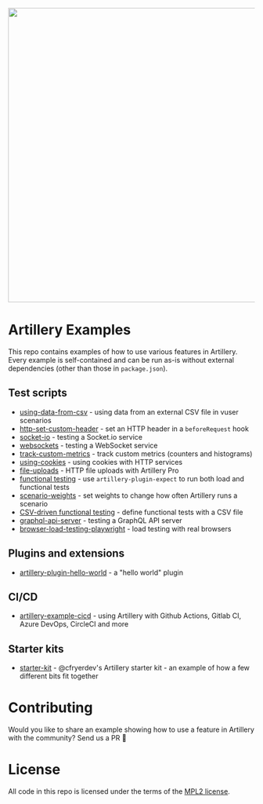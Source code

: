 <p align="center">
<img src="https://user-images.githubusercontent.com/1490/119319975-f8b77b80-bc72-11eb-8633-ed338f88f67a.png" alt="" width="600" />
</p>

# Artillery Examples

This repo contains examples of how to use various features in Artillery. Every example is self-contained and can be run as-is without external dependencies (other than those in `package.json`).

## Test scripts

- [using-data-from-csv](./using-data-from-csv) - using data from an external CSV file in vuser scenarios
- [http-set-custom-header](./http-set-custom-header) - set an HTTP header in a `beforeRequest` hook
- [socket-io](./socket-io) - testing a Socket.io service
- [websockets](./websockets) - testing a WebSocket service
- [track-custom-metrics](./track-custom-metrics) - track custom metrics (counters and histograms)
- [using-cookies](./using-cookies) - using cookies with HTTP services
- [file-uploads](./file-uploads) - HTTP file uploads with Artillery Pro
- [functional testing](./functional-testing-with-expect-plugin) - use `artillery-plugin-expect` to run both load and functional tests
- [scenario-weights](./scenario-weights) - set weights to change how often Artillery runs a scenario
- [CSV-driven functional testing](./table-driven-functional-tests) - define functional tests with a CSV file
- [graphql-api-server](./graphql-api-server) - testing a GraphQL API server
- [browser-load-testing-playwright](./browser-load-testing-playwright) - load testing with real browsers

## Plugins and extensions

- [artillery-plugin-hello-world](./artillery-plugin-hello-world) - a "hello world" plugin

## CI/CD

- [artillery-example-cicd](https://github.com/artilleryio/artillery-examples-cicd) - using Artillery with Github Actions, Gitlab CI, Azure DevOps, CircleCI and more

## Starter kits

- [starter-kit](./starter-kit) - @cfryerdev's Artillery starter kit - an example of how a few different bits fit together

# Contributing

Would you like to share an example showing how to use a feature in Artillery with the community? Send us a PR 💜

# License

All code in this repo is licensed under the terms of the [MPL2 license](https://www.mozilla.org/en-US/MPL/2.0/FAQ/).
